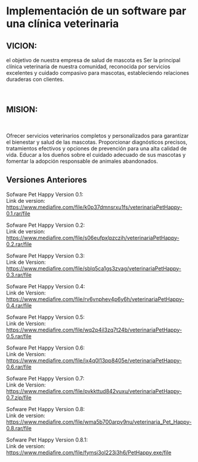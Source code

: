 # Implementación de un software par una clínica veterinaria


<H2>VICION:</H2>
<p>el objetivo de nuestra empresa de salud de mascota es Ser la principal clínica veterinaria de nuestra comunidad, reconocida por servicios excelentes y cuidado compasivo para mascotas, estableciendo relaciones duraderas con clientes.</p><br>
<h2>MISION:</h2><br>
<p>Ofrecer servicios veterinarios completos y personalizados para garantizar el bienestar y salud de las mascotas. Proporcionar diagnósticos precisos, tratamientos efectivos y opciones de prevención para una alta calidad de vida. Educar a los dueños sobre el cuidado adecuado de sus mascotas y fomentar la adopción responsable de animales abandonados.</p>

<h2>Versiones Anteriores</h2>

Sofware Pet Happy Version 0.1:<br>
Link de version: https://www.mediafire.com/file/k0p37dmnsrxu1fs/veterinariaPetHappy-0.1.rar/file

Sofware Pet Happy Version 0.2:<br>
Link de version: https://www.mediafire.com/file/s06eufpxlpzczih/veterinariaPetHappy-0.2.rar/file

Sofware Pet Happy Version 0.3:<br>
Link de Version: https://www.mediafire.com/file/sblq5ca1gs3zvag/veterinariaPetHappy-0.3.rar/file

Sofware Pet Happy Version 0.4:<br>
Link de Version: https://www.mediafire.com/file/rv6vnphev4p6y6h/veterinariaPetHappy-0.4.rar/file

Sofware Pet Happy Version 0.5:<br>
Link de Version: https://www.mediafire.com/file/wq2p4il3zq7t24b/veterinariaPetHappy-0.5.rar/file

Sofware Pet Happy Version 0.6:<br>
Link de Version: https://www.mediafire.com/file/jx4q0l13pp8405e/veterinariaPetHappy-0.6.rar/file

Sofware Pet Happy Version 0.7:<br>
Link de Version: https://www.mediafire.com/file/pvkkttud842vuxu/veterinariaPetHappy-0.7.zip/file

Sofware Pet Happy Version 0.8:<br>
Link de version: https://www.mediafire.com/file/wma5b700arpv9nu/veterinaria_Pet_Happy-0.8.rar/file

Sofware Pet Happy Version 0.8.1:<br>
Link de version: https://www.mediafire.com/file/fymsi3ol223i3h6/PetHappy.exe/file
